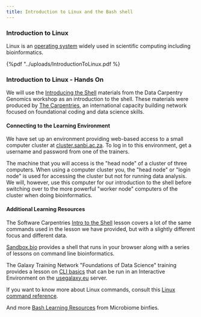 ```yaml
---
title: Introduction to Linux and the Bash shell
---
```

### Introduction to Linux

Linux is an [operating system](https://en.wikipedia.org/wiki/Operating_system) widely used in scientific computing including bioinformatics. 

{%pdf "../uploads/IntroductionToLinux.pdf %}

### Introduction to Linux - Hands On

We will use the [Introducing the Shell](https://datacarpentry.org/shell-genomics/01-introduction.html) materials from the
Data Carpentry Genomics workshop as an introduction to the shell. These materials were produced by
[The Carpentries](https://carpentries.org/), an international capacity building network focused on foundational coding and
data science skills.

#### Connecting to the Learning Environment

We have set up an environment providing web-based access to a small computer cluster at [cluster.sanbi.ac.za](https://cluster.sanbi.ac.za/).
To log in to this environment, get a username and password from one of the trainers.

The machine that you will access is the "head node" of a cluster of three computers. When using a computer cluster you, the "head node" or
"login node" is used for accessing the cluster but not for running data analysis. We will, however, use this computer for our introduction
to the shell before switching over to the more powerful "worker node" computers of the cluster when doing bioinformatics.

#### Additional Learning Resources

The Software Carpentries [Intro to the Shell](https://swcarpentry.github.io/shell-novice/) lesson covers a lot of the same commands used in
the lesson we have provided, but with a slightly different focus and different data.

[Sandbox.bio](https://sandbox.bio/tutorials?id=terminal-basics) provides a shell that runs in your browser along with a series of lessons
on command line bioinformatics.

The Galaxy Training Network "Foundations of Data Science" training provides a lesson on [CLI basics](https://training.galaxyproject.org/training-material/topics/data-science/tutorials/cli-basics/tutorial.html) that can be run in an Interactive Environment on the [usegalaxy.eu](https://usegalaxy.eu) server.

If you want to know more about Linux commands, consult this [Linux command reference](../uploads/basic-shell-script.pdf).

And more [Bash Learning Resources](https://telatin.github.io/microbiome-bioinformatics/Bash-resources/) from Microbiome binfies.
